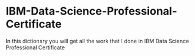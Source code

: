 # IBM-Data-Science-Professional-Certificate
In this dictionary you will get all the work that I done in IBM Data Science Professional Certificate

